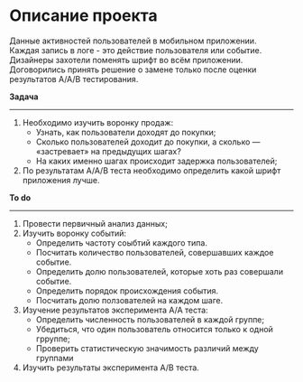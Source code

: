 # Описание проекта

Данные активностей пользователей в мобильном приложении.  
Каждая запись в логе - это действие пользователя или событие.  
Дизайнеры захотели поменять шрифт во всём приложении.  
Договорились принять решение о замене только после оценки результатов A/A/B тестирования.

**Задача**
***
1. Необходимо изучить воронку продаж:
    - Узнать, как пользователи доходят до покупки;
    - Сколько пользователей доходит до покупки, а сколько — «застревает» на предыдущих шагах?
    - На каких именно шагах происходит задержка пользователей;
2. По результатам A/A/B теста необходимо определить какой шрифт приложения лучше.

**To do**
***
1. Провести первичный анализ данных;
2. Изучить воронку событий:
    - Определить частоту соыбтий каждого типа.
    - Посчитать количество пользователей, совершавших каждое событие.
    - Определить долю пользователей, которые хоть раз совершали событие.
    - Определить порядок происхождения события.
    - Посчитать долю ползователей на каждом шаге.
3. Изучение результатов эксперимента A/A теста:
    - Определить численность пользователей в каждой группе;
    - Убедиться, что один пользователь относится только к одной грруппе;
    - Проверить статистическую значимость различий между группами
4. Изучить результаты эксперимента A/B теста.

